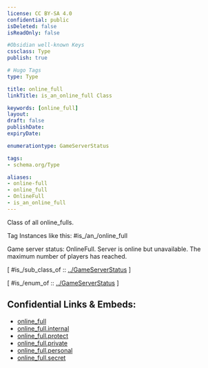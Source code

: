 ```yaml
---
license: CC BY-SA 4.0
confidential: public
isDeleted: false
isReadOnly: false

#Obsidian well-known Keys
cssclass: Type
publish: true

# Hugo Tags
type: Type

title: online_full
linkTitle: is_an_online_full Class

keywords: [online_full]
layout: 
draft: false
publishDate:
expiryDate: 

enumerationtype: GameServerStatus

tags:
- schema.org/Type

aliases:
- online-full
- online_full
- OnlineFull
- is_an_online_full
---
```


Class of all online_fulls.

Tag Instances like this: 
#is_/an_/online_full

Game server status: OnlineFull. Server is online but unavailable. The maximum number of players has reached.

[ #is_/sub_class_of :: [../GameServerStatus](../GameServerStatus) ]

[ #is_/enum_of :: [../GameServerStatus](../GameServerStatus) ]



## Confidential Links & Embeds: 
- [online_full](../../../../../../../../_public/schema.org/Type/is_a_/intangible/enumeration/status_enumeration/game_server_status/online_full.md) 
- [online_full.internal](../../../../../../../../_internal/schema.org/Type/is_a_/intangible/enumeration/status_enumeration/game_server_status/online_full.internal.md) 
- [online_full.protect](../../../../../../../../_protect/schema.org/Type/is_a_/intangible/enumeration/status_enumeration/game_server_status/online_full.protect.md) 
- [online_full.private](../../../../../../../../_private/schema.org/Type/is_a_/intangible/enumeration/status_enumeration/game_server_status/online_full.private.md) 
- [online_full.personal](../../../../../../../../_personal/schema.org/Type/is_a_/intangible/enumeration/status_enumeration/game_server_status/online_full.personal.md) 
- [online_full.secret](../../../../../../../../_secret/schema.org/Type/is_a_/intangible/enumeration/status_enumeration/game_server_status/online_full.secret.md) 

